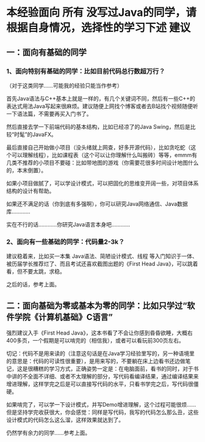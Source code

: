 # 本经验面向 **所有** 没写过Java的同学，请根据自身情况，选择性的学习下述 **建议**

## 一：面向有基础的同学

### 1、面向特别有基础的同学：比如目前代码总行数超万行？

（对于这类同学……可能我的经验只能当作参考）

首先Java语法与C++基本上就是一样的，有几个关键词不同，然后有一些C++的表达式用法Java写起来很麻烦。建议随便上网找个博客或者去B站找个视频随便听一下语法篇，不需要再买入门书了。

然后直接去学一下前端代码的基本结构，比如已经凉了的Java Swing，然后是比较“时髦”的JavaFX。

最后直接自己开始做小项目（没头绪就上网查，好多开源代码），比如贪吃蛇（这个可以理解线程），比如课程表（这个可以让你理解什么叫搬砖）等等，emmm有几类不推荐的小项目不要碰：比如带地图的游戏（你需要花很多时间设计地图什么的，本末倒置）。

如果小项目做腻了，可以学设计模式，可以把固化的思维变开阔一些，对项目体系结构的设计有帮助。

如果还不满足的话（你到底有多强啊），你可以研究Java网络通信、Java数据库…………

实在不行的话…………你研究Java语言本身吧…………

### 2、面向有一些基础的同学：代码量2-3k？

建议稳着来，比如买一本集 Java语法、简陋设计模式、线程 等入门知识于一体、被历届学长推荐烂了、而且考试还喜欢截图出题的《First Head Java》，可以跳着看，但不要太跳，求稳。

之后的话，参考上面。

## 二：面向基础为零或基本为零的同学：比如只学过“软件学院《计算机基础》C语言”

强烈建议入手《First Head Java》，这本书看了不会让你感到昏昏欲睡，大概右400多页，一个假期是可以啃完的（相信我），或者可以看玩前300页左右。

切记：代码不是用来读的（注意这句话是在Java学习经验里写的，另一种语境里的意思是：代码的可读性很重要），是用来写的，不要躺在床上边看书还边做笔记，这是很糟糕的学习方式，正确姿势一定是：在电脑面前，看书的同时，对于书中讲的不全面不详细、或者不太理解的部分，写代码看编译结果，通过编译结果来增进理解，这样学完之后是可以直接写代码的水平，只看书学完之后，写代码很僵硬。

如果啃完了，可以学一下设计模式，并写Demo增进理解，这个过程可能很烦……但是坚持学完收获很大，你会感觉：同样是写代码，我写的代码怎么那么丑，这些设计模式的代码怎么这么溜，这样效果就达到了。

仍然学有余力的同学……参考上面。
